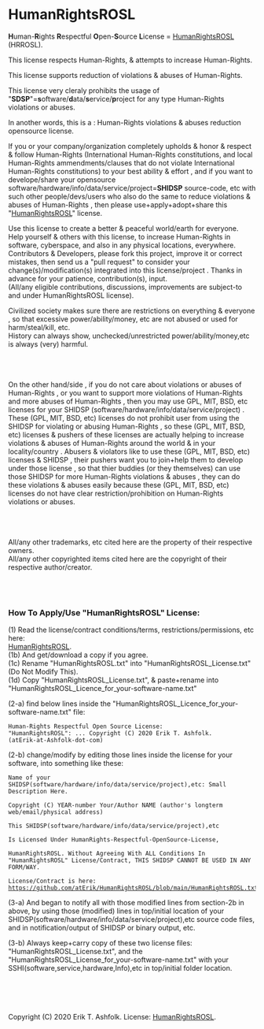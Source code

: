 <h1>HumanRightsROSL</h1>
<b>H</b>uman-<b>R</b>ights <b>R</b>espectful <b>O</b>pen-<b>S</b>ource <b>L</b>icense = <a href="HumanRightsROSL.txt">HumanRightsROSL</a> (HRROSL).  
<br />

This license respects Human-Rights, & attempts to increase Human-Rights.  

This license supports reduction of violations & abuses of Human-Rights.  

This license very cleraly prohibits the usage of "<b>SDSP</b>"=<b>s</b>oftware/<b>d</b>ata/<b>s</b>ervice/<b>p</b>roject for any type Human-Rights violations or abuses.  

In another words, this is a : Human-Rights violations & abuses reduction opensource license.  

If you or your company/organization completely upholds & honor & respect & follow Human-Rights (International Human-Rights constitutions, and local Human-Rights ammendments/clauses that do not violate International Human-Rights constitutions) to your best ability & effort , and if you want to develope/share your opensource software/hardware/info/data/service/project=<b>SHIDSP</b> source-code, etc with such other people/devs/users who also do the same to reduce violations & abuses of Human-Rights , then please use+apply+adopt+share this "<a href="HumanRightsROSL.txt">HumanRightsROSL</a>" license.  

Use this license to create a better & peaceful world/earth for everyone.  
Help yourself & others with this license, to increase Human-Rights in software, cyberspace, and also in any physical locations, everywhere.  
Contributors & Developers, please fork this project, improve it or correct mistakes, then send us a "pull request" to consider your change(s)/modification(s) integrated into this license/project . Thanks in advance for your patience, contribution(s), input.  
(All/any eligible contributions, discussions, improvements are subject-to and under HumanRightsROSL license).  

Civilized society makes sure there are restrictions on everything & everyone , so that excessive power/ability/money, etc are not abused or used for harm/steal/kill, etc.  
History can always show, unchecked/unrestricted power/ability/money,etc is always (very) harmful.  
<br />
<br />
<br />

On the other hand/side , if you do not care about violations or abuses of Human-Rights , or you want to support more violations of Human-Rights and more abuses of Human-Rights , then you may use GPL, MIT, BSD, etc licenses for your SHIDSP (software/hardware/info/data/service/project) . These (GPL, MIT, BSD, etc) licenses do not prohibit user from using the SHIDSP for violating or abusing Human-Rights , so these (GPL, MIT, BSD, etc) licenses & pushers of these licenses are actually helping to increase violations & abuses of Human-Rights around the world & in your locality/country . Abusers & violators like to use these (GPL, MIT, BSD, etc) licenses & SHIDSP , their pushers want you to join+help them to develop under those license , so that thier buddies (or they themselves) can use those SHIDSP for more Human-Rights violations & abuses , they can do these violations & abuses easily because these (GPL, MIT, BSD, etc) licenses do not have clear restriction/prohibition on Human-Rights violations or abuses.  
<br />
<br />
<br />

All/any other trademarks, etc cited here are the property of their respective owners.  
All/any other copyrighted items cited here are the copyright of their respective author/creator.  
<br />
<br />
<br />

<h3> How To Apply/Use "HumanRightsROSL" License:</h3>

(1) Read the license/contract conditions/terms, restrictions/permissions, etc here:  
<a href="HumanRightsROSL.txt">HumanRightsROSL</a>.  
(1b) And get/download a copy if you agree.  
(1c) Rename "HumanRightsROSL.txt" into "HumanRightsROSL_License.txt" (Do Not Modify This).  
(1d) Copy "HumanRightsROSL_License.txt", & paste+rename into "HumanRightsROSL_Licence_for_your-software-name.txt"  

(2-a) find below lines inside the "HumanRightsROSL_Licence_for_your-software-name.txt" file:<pre><code>Human-Rights Respectful Open Source License: "HumanRightsROSL": ...
Copyright (C) 2020 Erik T. Ashfolk. (atErik-at-Ashfolk-dot-com)</code></pre>

(2-b) change/modify by editing those lines inside the license for your software, into something like these:<pre><code>Name of your SHIDSP(software/hardware/info/data/service/project),etc: Small Description Here.  
Copyright (C) YEAR-number Your/Author NAME (author's longterm web/email/physical address)  
This SHIDSP(software/hardware/info/data/service/project),etc  
Is Licensed Under HumanRights-Respectful-OpenSource-License,  
HumanRightsROSL.  Without Agreeing With ALL Conditions In
"HumanRightsROSL" License/Contract, THIS SHIDSP CANNOT BE USED
IN ANY FORM/WAY.  
License/Contract is here: https://github.com/atErik/HumanRightsROSL/blob/main/HumanRightsROSL.txt</code></pre>

(3-a) And began to notify all with those modified lines from section-2b in above, by using those (modified) lines in top/initial location of your SHIDSP(software/hardware/info/data/service/project),etc source code files, and in notification/output of SHIDSP or binary output, etc.  

(3-b) Always keep+carry copy of these two license files: "HumanRightsROSL_License.txt", and the "HumanRightsROSL_License_for_your-software-name.txt" with your SSHI(software,service,hardware,Info),etc in top/initial folder location.  
<br />
<br />
<br />
<br />

Copyright (C) 2020 Erik T. Ashfolk. License: <a href="HumanRightsROSL.txt">HumanRightsROSL</a>.
